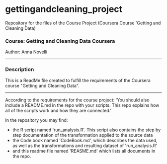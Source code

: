 # gettingandcleaning_project
Repository for the files of the Course Project (Coursera Course 'Getting and Cleaning Data)

### Course: Getting and Cleaning Data Coursera
Author: Anna Novelli

***
### Description
This is a ReadMe file created to fulfill the requirements of the Coursera course "Getting and Cleaning Data".
***

According to the requirements for the course project:
'You should also include a README.md in the repo with your scripts. This repo explains how all of the scripts work and how they are connected.'

In the repository you may find:

 - the R script named 'run_analysis.R'. This script also contains the step by step documentation of the transformation applied to the source data
 - the Code book named 'CodeBook.md', which describes the data used, as well as the transformations and resulting dataset of 'run_analysis.R'
 - and this readme file named 'REASME.md' which lists all documents in the repo.
